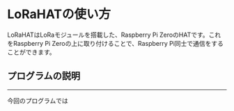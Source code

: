 # LoRaHATの使い方

LoRaHATはLoRaモジュールを搭載した、Raspberry Pi ZeroのHATです。これをRaspberry Pi Zeroの上に取り付けることで、Raspberry Pi同士で通信をすることができます。

## プログラムの説明
---
今回のプログラムでは
